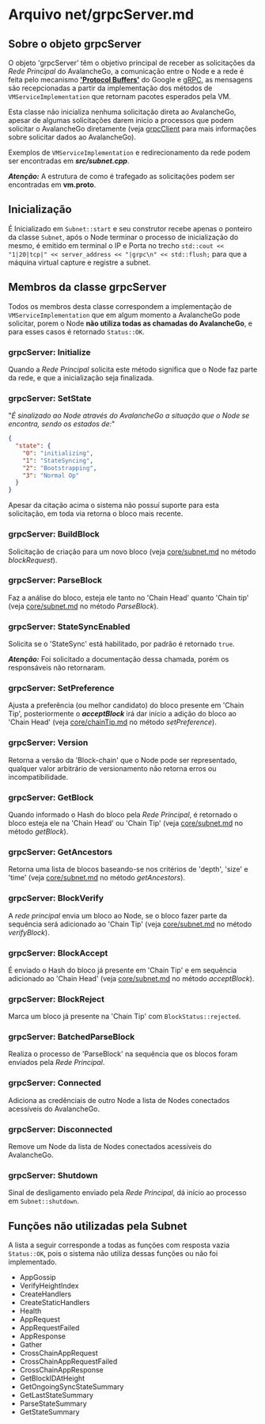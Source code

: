 # Arquivo net/grpcServer.md

## Sobre o objeto grpcServer

O objeto 'grpcServer' têm o objetivo principal de receber as solicitações da _Rede Principal_ do AvalancheGo, a comunicação entre o Node e a rede é feita pelo mecanismo [**'Protocol Buffers'**](https://developers.google.com/protocol-buffers) do Google e [gRPC](https://grpc.io/), as mensagens são recepcionadas a partir da implementação dos métodos de ```VMServiceImplementation``` que retornam pacotes esperados pela VM.

Esta classe não inicializa nenhuma solicitação direta ao AvalancheGo, apesar de algumas solicitações darem inicio a processos que podem solicitar o AvalancheGo diretamente (veja [grpcClient](grpcClient.md) para mais informações sobre solicitar dados ao AvalancheGo).

Exemplos de ```VMServiceImplementation``` e redirecionamento da rede podem ser encontradas em **_src/subnet.cpp_**.

**_Atenção:_** A estrutura de como é trafegado as solicitações podem ser encontradas em **vm.proto**.

## Inicialização

É Inicializado em ```Subnet::start``` e seu construtor recebe apenas o ponteiro da classe ```Subnet```, após o Node terminar o processo de inicialização do mesmo, é emitido em terminal o IP e Porta no trecho ```std::cout << "1|20|tcp|" << server_address << "|grpc\n" << std::flush;``` para que a máquina virtual capture e registre a subnet.

## Membros da classe grpcServer

Todos os membros desta classe correspondem a implementação de ```VMServiceImplementation``` que em algum momento a AvalancheGo pode solicitar, porem o Node **não utiliza todas as chamadas do AvalancheGo**, e para esses casos é retornado ```Status::OK```.

### grpcServer: Initialize

Quando a _Rede Principal_ solicita este método significa que o Node faz parte da rede, e que a inicialização seja finalizada.

### grpcServer: SetState

"_É sinalizado ao Node através do AvalancheGo a situação que o Node se encontra, sendo os estados de:_"

```json
{
  "state": {
    "0": "initializing",
    "1": "StateSyncing",
    "2": "Bootstrapping",
    "3": "Normal Op"
  }
}
```

Apesar da citação acima o sistema não possuí suporte para esta solicitação, em toda via retorna o bloco mais recente.

### grpcServer: BuildBlock

Solicitação de criação para um novo bloco (veja [core/subnet.md](../core/subnet.md) no método _blockRequest_).

### grpcServer: ParseBlock

Faz a análise do bloco, esteja ele tanto no 'Chain Head' quanto 'Chain tip' (veja [core/subnet.md](../core/subnet.md) no método _ParseBlock_).

### grpcServer: StateSyncEnabled

Solicita se o 'StateSync' está habilitado, por padrão é retornado ```true```.

**_Atenção:_** Foi solicitado a documentação dessa chamada, porém os responsáveis não retornaram.

### grpcServer: SetPreference

Ajusta a preferência (ou melhor candidato) do bloco presente em 'Chain Tip', posteriormente o **_acceptBlock_** irá dar início a adição do bloco ao 'Chain Head' (veja [core/chainTip.md](../core/chainTip.md) no método _setPreference_).

### grpcServer: Version

Retorna a versão da 'Block-chain' que o Node pode ser representado, qualquer valor arbitrário de versionamento não retorna erros ou incompatibilidade.

### grpcServer: GetBlock

Quando informado o Hash do bloco pela _Rede Principal_, é retornado o bloco esteja ele na 'Chain Head' ou 'Chain Tip' (veja [core/subnet.md](../core/subnet.md) no método _getBlock_).

### grpcServer: GetAncestors

Retorna uma lista de blocos baseando-se nos critérios de 'depth', 'size' e 'time' (veja [core/subnet.md](../core/subnet.md) no método _getAncestors_).

### grpcServer: BlockVerify

A _rede principal_ envia um bloco ao Node, se o bloco fazer parte da sequência será adicionado ao 'Chain Tip' (veja [core/subnet.md](../core/subnet.md) no método _verifyBlock_).

### grpcServer: BlockAccept

É enviado o Hash do bloco já presente em 'Chain Tip' e em sequência adicionado ao 'Chain Head' (veja [core/subnet.md](../core/subnet.md) no método _acceptBlock_).

### grpcServer: BlockReject

Marca um bloco já presente na 'Chain Tip' com ```BlockStatus::rejected```.

### grpcServer: BatchedParseBlock

Realiza o processo de 'ParseBlock' na sequência que os blocos foram enviados pela _Rede Principal_.

### grpcServer: Connected

Adiciona as credênciais de outro Node a lista de Nodes conectados acessíveis do AvalancheGo.

### grpcServer: Disconnected

Remove um Node da lista de Nodes conectados acessíveis do AvalancheGo.

### grpcServer: Shutdown

Sinal de desligamento enviado pela _Rede Principal_, dá início ao processo em ```Subnet::shutdown```.

## Funções não utilizadas pela Subnet

A lista a seguir corresponde a todas as funções com resposta vazia ```Status::OK```, pois o sistema não utiliza dessas funções ou não foi implementado.

* AppGossip
* VerifyHeightIndex
* CreateHandlers
* CreateStaticHandlers
* Health
* AppRequest
* AppRequestFailed
* AppResponse
* Gather
* CrossChainAppRequest
* CrossChainAppRequestFailed
* CrossChainAppResponse
* GetBlockIDAtHeight
* GetOngoingSyncStateSummary
* GetLastStateSummary
* ParseStateSummary
* GetStateSummary
